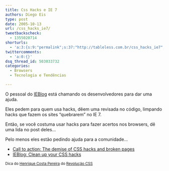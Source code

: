 ```yaml
---
title: Css Hacks e IE 7
authors: Diego Eis
type: post
date: 2005-10-13
url: /css_hacks_ie7/
tweetbackscheck:
  - 1355020714
shorturls:
  - 'a:3:{s:9:"permalink";s:37:"http://tableless.com.br/css_hacks_ie7";s:7:"tinyurl";s:26:"http://tinyurl.com/43nsg4v";s:4:"isgd";s:19:"http://is.gd/4caIQx";}'
twittercomments:
  - 'a:0:{}'
dsq_thread_id: 503033732
categories:
  - Browsers
  - Tecnologia e Tendências

---
```

O pessoal do [IEBlog][1] está chamando os desenvolvedores para dar uma ajuda.
  
Eles pedem para quem usa hacks, dêem uma revisada no código, limpando hacks que fazem os sites &#8220;quebrarem&#8221; no IE 7. 

Então, se você costuma usar hacks para fazer acertos nos browsers, dê uma lida no post deles&#8230; 

Pelo menos eles estão pedindo ajuda para a comunidade&#8230; 

  * [Call to action: The demise of CSS hacks and broken pages][2]
  * [IEBlog: Clean up your CSS hacks][3]

<small>Dica do <a href="http://www.revolucao.etc.br/">Henrique Costa Pereira</a> do <a href="http://www.revolucao.etc.br/">Revolução CSS</a></small>

 [1]: http://blogs.msdn.com/ie/default.aspx
 [2]: http://blogs.msdn.com/ie/archive/2005/10/12/480242.aspx
 [3]: http://www.webstandards.org/buzz/archive/2005_10.html#a000582